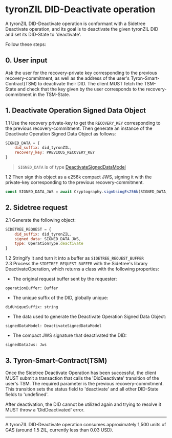 # tyronZIL DID-Deactivate operation

A tyronZIL DID-Deactivate operation is conformant with a Sidetree Deactivate operation, and its goal is to deactivate the given tyronZIL DID and set its DID-State to 'deactivate'.

Follow these steps:

## 0. User input

Ask the user for the recovery-private key corresponding to the previous recovery-commitment, as well as the address of the user's Tyron-Smart-Contract(TSM) to deactivate their DID. The client MUST fetch the TSM-State and check that the key given by the user corresponds to the recovery-commitment in the TSM-State.

## 1. Deactivate Operation Signed Data Object

1.1 Use the recovery private-key to get the ```RECOVERY_KEY``` corresponding to the previous recovery-commitment. Then generate an instance of the Deactivate Operation Signed Data Object as follows:

```js
SIGNED_DATA = {  
    did_suffix: did_tyronZIL,
    recovery_key: PREVIOUS_RECOVERY_KEY  
}
```

> ```SIGNED_DATA``` is of type [DeactivateSignedDataModel](../../implementation/models.md#deactivate)

1.2 Then sign this object as a e256k compact JWS, signing it with the private-key corresponding to the previous recovery-commitment.

```ts
const SIGNED_DATA_JWS = await Cryptography.signUsingEs256k(SIGNED_DATA, previousRecoveryPrivateKey);
```

## 2. Sidetree request

2.1 Generate the following object:

```js
SIDETREE_REQUEST = {  
    did_suffix: did_tyronZIL,
    signed_data: SIGNED_DATA_JWS,
    type: OperationType.deactivate
}
```

1.2 Stringify it and turn it into a buffer as ```SIDETREE_REQUEST_BUFFER```  
2.3 Process the ```SIDETREE_REQUEST_BUFFER``` with the Sidetree's library DeactivateOperation, which returns a class with the following properties:

- The original request buffer sent by the requester:

```operationBuffer: Buffer```

- The unique suffix of the DID, globally unique:

```didUniqueSuffix: string```

- The data used to generate the Deactivate Operation Signed Data Object:

```signedDataModel: DeactivateSignedDataModel```

- The compact JWS signature that deactivated the DID:

```signedDataJws: Jws```

## 3. Tyron-Smart-Contract(TSM)

Once the Sidetree Deactivate Operation has been successful, the client MUST submit a transaction that calls the 'DidDeactivate' transition of the user's TSM. The required parameter is the previous recovery-commitment. This transition sets the status field to 'deactivate' and all other DID-State fields to 'undefined'.

After deactivation, the DID cannot be utilized again and trying to resolve it MUST throw a 'DidDeactivated' error.

---

A tyronZIL DID-Deactivate operation consumes approximately 1,500 units of GAS (around 1.5 ZIL, currently less than 0.03 USD).
